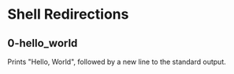 # Shell Redirections

## 0-hello_world

Prints "Hello, World", followed by a new line to the standard output.
